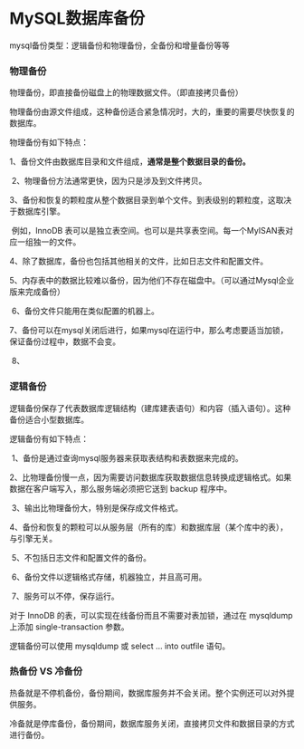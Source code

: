# MySQL数据库备份



mysql备份类型：逻辑备份和物理备份，全备份和增量备份等等



### 物理备份

物理备份，即直接备份磁盘上的物理数据文件。（即直接拷贝备份）

物理备份由源文件组成，这种备份适合紧急情况时，大的，重要的需要尽快恢复的数据库。



物理备份有如下特点：

​    1、备份文件由数据库目录和文件组成，**通常是整个数据目录的备份。**

​    2、物理备份方法通常更快，因为只是涉及到文件拷贝。

​    3、备份和恢复的颗粒度从整个数据目录到单个文件。到表级别的颗粒度，这取决于数据库引擎。

​		  例如，InnoDB 表可以是独立表空间。也可以是共享表空间。每一个MyISAN表对应一组独一的文件。

​    4、除了数据库，备份也包括其他相关的文件，比如日志文件和配置文件。

​    5、内存表中的数据比较难以备份，因为他们不存在磁盘中。（可以通过Mysql企业版来完成备份）

​    6、备份文件只能用在类似配置的机器上。

​    7、备份可以在mysql关闭后进行，如果mysql在运行中，那么考虑要适当加锁，保证备份过程中，数据不会变。

​	8、

### 逻辑备份

逻辑备份保存了代表数据库逻辑结构（建库建表语句）和内容（插入语句）。这种备份适合小型数据库。

逻辑备份有如下特点：

​    1、备份是通过查询mysql服务器来获取表结构和表数据来完成的。

​    2、比物理备份慢一点，因为需要访问数据库获取数据信息转换成逻辑格式。如果数据在客户端写入，那么服务端必须把它送到 backup 程序中。

​    3、输出比物理备份大，特别是保存成文件格式。

​    4、备份和恢复的颗粒可以从服务层（所有的库）和数据库层（某个库中的表），与引擎无关。

​    5、不包括日志文件和配置文件的备份。

​    6、备份文件以逻辑格式存储，机器独立，并且高可用。

​    7、服务可以不停，保存运行。

对于 InnoDB 的表，可以实现在线备份而且不需要对表加锁，通过在 mysqldump 上添加 single-transaction 参数。



逻辑备份可以使用  mysqldump 或 select ... into outfile  语句。



### 热备份 VS 冷备份

热备就是不停机备份，备份期间，数据库服务并不会关闭。整个实例还可以对外提供服务。

冷备就是停库备份，备份期间，数据库服务关闭，直接拷贝文件和数据目录的方式进行备份。







